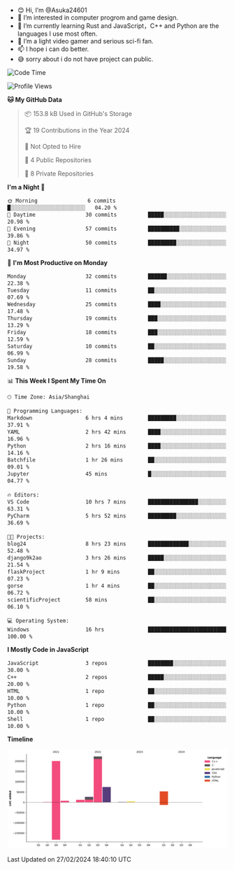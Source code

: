 - 😊 Hi, I’m @Asuka24601
- 👀 I’m interested in computer progrom and game design.
- 🌱 I’m currently learning Rust and JavaScript，C++ and Python are the languages I use most often.
- 💞️ I’m a light video gamer and serious sci-fi fan.
- 📫 I hope i can do better.
- 😅 sorry about i do not have project can public.

<!--START_SECTION:waka-->
![Code Time](http://img.shields.io/badge/Code%20Time-505%20hrs%2050%20mins-blue)

![Profile Views](http://img.shields.io/badge/Profile%20Views-0-blue)

**🐱 My GitHub Data** 

> 📦 153.8 kB Used in GitHub's Storage 
 > 
> 🏆 19 Contributions in the Year 2024
 > 
> 🚫 Not Opted to Hire
 > 
> 📜 4 Public Repositories 
 > 
> 🔑 8 Private Repositories 
 > 
**I'm a Night 🦉** 

```text
🌞 Morning                6 commits           █░░░░░░░░░░░░░░░░░░░░░░░░   04.20 % 
🌆 Daytime                30 commits          █████░░░░░░░░░░░░░░░░░░░░   20.98 % 
🌃 Evening                57 commits          ██████████░░░░░░░░░░░░░░░   39.86 % 
🌙 Night                  50 commits          █████████░░░░░░░░░░░░░░░░   34.97 % 
```
📅 **I'm Most Productive on Monday** 

```text
Monday                   32 commits          ██████░░░░░░░░░░░░░░░░░░░   22.38 % 
Tuesday                  11 commits          ██░░░░░░░░░░░░░░░░░░░░░░░   07.69 % 
Wednesday                25 commits          ████░░░░░░░░░░░░░░░░░░░░░   17.48 % 
Thursday                 19 commits          ███░░░░░░░░░░░░░░░░░░░░░░   13.29 % 
Friday                   18 commits          ███░░░░░░░░░░░░░░░░░░░░░░   12.59 % 
Saturday                 10 commits          ██░░░░░░░░░░░░░░░░░░░░░░░   06.99 % 
Sunday                   28 commits          █████░░░░░░░░░░░░░░░░░░░░   19.58 % 
```


📊 **This Week I Spent My Time On** 

```text
🕑︎ Time Zone: Asia/Shanghai

💬 Programming Languages: 
Markdown                 6 hrs 4 mins        █████████░░░░░░░░░░░░░░░░   37.91 % 
YAML                     2 hrs 42 mins       ████░░░░░░░░░░░░░░░░░░░░░   16.96 % 
Python                   2 hrs 16 mins       ████░░░░░░░░░░░░░░░░░░░░░   14.16 % 
Batchfile                1 hr 26 mins        ██░░░░░░░░░░░░░░░░░░░░░░░   09.01 % 
Jupyter                  45 mins             █░░░░░░░░░░░░░░░░░░░░░░░░   04.77 % 

🔥 Editors: 
VS Code                  10 hrs 7 mins       ████████████████░░░░░░░░░   63.31 % 
PyCharm                  5 hrs 52 mins       █████████░░░░░░░░░░░░░░░░   36.69 % 

🐱‍💻 Projects: 
blog24                   8 hrs 23 mins       █████████████░░░░░░░░░░░░   52.48 % 
django9k2ao              3 hrs 26 mins       █████░░░░░░░░░░░░░░░░░░░░   21.54 % 
flaskProject             1 hr 9 mins         ██░░░░░░░░░░░░░░░░░░░░░░░   07.23 % 
gorse                    1 hr 4 mins         ██░░░░░░░░░░░░░░░░░░░░░░░   06.72 % 
scientificProject        58 mins             ██░░░░░░░░░░░░░░░░░░░░░░░   06.10 % 

💻 Operating System: 
Windows                  16 hrs              █████████████████████████   100.00 % 
```

**I Mostly Code in JavaScript** 

```text
JavaScript               3 repos             ████████░░░░░░░░░░░░░░░░░   30.00 % 
C++                      2 repos             █████░░░░░░░░░░░░░░░░░░░░   20.00 % 
HTML                     1 repo              ██░░░░░░░░░░░░░░░░░░░░░░░   10.00 % 
Python                   1 repo              ██░░░░░░░░░░░░░░░░░░░░░░░   10.00 % 
Shell                    1 repo              ██░░░░░░░░░░░░░░░░░░░░░░░   10.00 % 
```



**Timeline**

![Lines of Code chart](https://raw.githubusercontent.com/Asuka24601/Asuka24601/main/assets/bar_graph.png)


 Last Updated on 27/02/2024 18:40:10 UTC
<!--END_SECTION:waka-->
